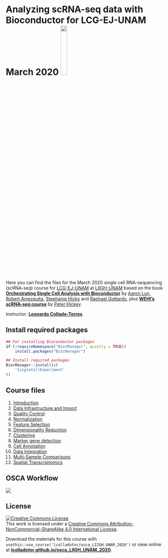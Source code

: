 
<!-- README.md is generated from README.Rmd. Please edit that file -->

# Analyzing **scRNA-seq** data with **Bioconductor** for **LCG-EJ-UNAM** March 2020 <a href="https://bioconductor.org/"><img src="https://osca.bioconductor.org/cover.png" width="20%"/></a>

<!-- badges: start -->

<!-- badges: end -->

Here you can find the files for the March 2020 single cell
RNA-sequencing (scRNA-seq) course for
[LCG-EJ-UNAM](https://lcgej.unam.mx/) at
[LIIGH-UNAM](https://liigh.unam.mx/) based on the book [**Orchestrating
Single Cell Analysis with
Bioconductor**](https://osca.bioconductor.org/) by [Aaron
Lun](https://www.linkedin.com/in/aaron-lun-869b5894/), [Robert
Amezquita](https://robertamezquita.github.io/), [Stephanie
Hicks](https://www.stephaniehicks.com/) and [Raphael
Gottardo](http://rglab.org), plus [**WEHI’s scRNA-seq
course**](https://drive.google.com/drive/folders/1cn5d-Ey7-kkMiex8-74qxvxtCQT6o72h)
by [Peter Hickey](https://www.peterhickey.org/).

Instructor: [**Leonardo
Collado-Torres**](http://lcolladotor.github.io/).

## Install required packages

``` r
## For installing Bioconductor packages
if (!requireNamespace("BiocManager", quietly = TRUE))
    install.packages("BiocManager")

## Install required packages
BiocManager::install(c(
    'SingleCellExperiment'
))
```

## Course files

1.  [Introduction](01-introduction.html)
2.  [Data Infrastructure and
    Import](02-data-infrastructure-and-import.html)
3.  [Quality Control](03-quality-control.html)
4.  [Normalization](04-normalization.html)
5.  [Feature Selection](05-feature-selection.html)
6.  [Dimensionality Reduction](06-dimensionality-reduction.html)
7.  [Clustering](07-clustering.html)
8.  [Marker gene detection](08-marker-gene-detection.html)
9.  [Cell Annotation](09-cell-annotation.html)
10. [Data Integration](10-data-integration.html)
11. [Multi-Sample Comparisons](11-multi-sample-comparisons.html)
12. [Spatial Transcriptomics](12-spatial-transcriptomics.html)

## OSCA Workflow

<a href="https://osca.bioconductor.org/"><img src="https://raw.githubusercontent.com/Bioconductor/OrchestratingSingleCellAnalysis/master/images/Workflow.png" /></a>

## License

<a rel="license" href="http://creativecommons.org/licenses/by-nc-sa/4.0/"><img alt="Creative Commons License" style="border-width:0" src="https://i.creativecommons.org/l/by-nc-sa/4.0/88x31.png" /></a><br />This
work is licensed under a
<a rel="license" href="http://creativecommons.org/licenses/by-nc-sa/4.0/">Creative
Commons Attribution-NonCommercial-ShareAlike 4.0 International
License</a>.

Download the materials for this course with
`usethis::use_course('lcolladotor/osca_LIIGH_UNAM_2020')` or view online
at
[**lcolladotor.github.io/osca\_LIIGH\_UNAM\_2020**](http://lcolladotor.github.io/osca_LIIGH_UNAM_2020).

<script type='text/javascript' id='clustrmaps' src='//cdn.clustrmaps.com/map_v2.js?cl=ffffff&w=300&t=n&d=tq5q8216epOrQBSllNIKhXOHUHi-i38brzUURkQEiXw'></script>

<!-- Global site tag (gtag.js) - Google Analytics -->

<script async src="https://www.googletagmanager.com/gtag/js?id=UA-161558379-1"></script>

<script>
  window.dataLayer = window.dataLayer || [];
  function gtag(){dataLayer.push(arguments);}
  gtag('js', new Date());

  gtag('config', 'UA-161558379-1');
</script>
